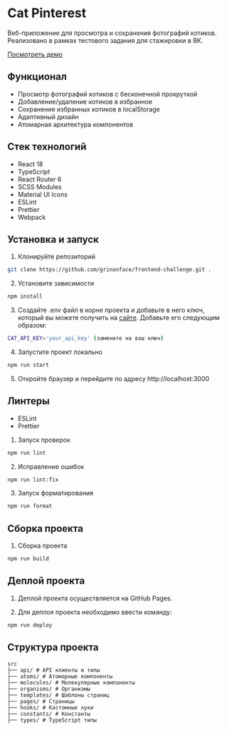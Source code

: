 # Cat Pinterest

Веб-приложение для просмотра и сохранения фотографий котиков. Реализовано в рамках тестового задания для стажировки в ВК.

[Посмотреть демо](https://grinonface.github.io/frontend-challenge/)

## Функционал
- Просмотр фотографий котиков с бесконечной прокруткой
- Добавление/удаление котиков в избранное
- Сохранение избранных котиков в localStorage
- Адаптивный дизайн
- Атомарная архитектура компонентов

## Стек технологий
- React 18
- TypeScript
- React Router 6
- SCSS Modules
- Material UI Icons
- ESLint
- Prettier
- Webpack

## Установка и запуск

1. Клонируйте репозиторий

```bash
git clone https://github.com/grinonface/frontend-challenge.git .
```

2. Установите зависимости

```bash
npm install
```

3. Создайте .env файл в корне проекта и добавьте в него ключ, который вы можете получить на [сайте](https://thecatapi.com/). Добавьте его следующим образом:	

```bash
CAT_API_KEY='your_api_key' (замените на ваш ключ)
```

4. Запустите проект локально

```bash
npm run start
```

5. Откройте браузер и перейдите по адресу http://localhost:3000	

## Линтеры

- ESLint
- Prettier

1. Запуск проверок

```bash
npm run lint
```

2. Исправление ошибок

```bash
npm run lint:fix
```

3. Запуск форматирования

```bash
npm run format
```

## Сборка проекта

1. Сборка проекта

```bash
npm run build
```

## Деплой проекта

1. Деплой проекта осуществляется на GitHub Pages.

2. Для деплоя проекта необходимо ввести команду:

```bash
npm run deploy
```
## Структура проекта

```
src 
├── api/ # API клиенты и типы
├── atoms/ # Атомарные компоненты
├── molecules/ # Молекулярные компоненты
├── organisms/ # Организмы
├── templates/ # Шаблоны страниц
├── pages/ # Страницы
├── hooks/ # Кастомные хуки
├── constants/ # Константы
├── types/ # TypeScript типы
```

